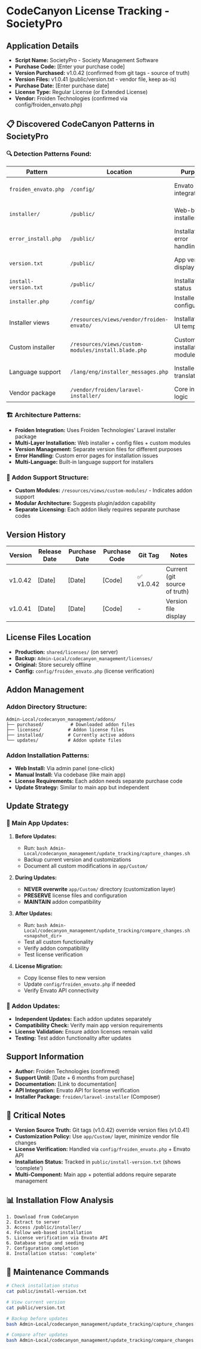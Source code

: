 # CodeCanyon License Tracking - SocietyPro

## Application Details
- **Script Name:** SocietyPro - Society Management Software
- **Purchase Code:** [Enter your purchase code]
- **Version Purchased:** v1.0.42 (confirmed from git tags - source of truth)
- **Version Files:** v1.0.41 (public/version.txt - vendor file, keep as-is)
- **Purchase Date:** [Enter purchase date]
- **License Type:** Regular License (or Extended License)
- **Vendor:** Froiden Technologies (confirmed via config/froiden_envato.php)

## 📋 Discovered CodeCanyon Patterns in SocietyPro

### 🔍 Detection Patterns Found:
| Pattern | Location | Purpose | Notes |
|---------|----------|---------|-------|
| `froiden_envato.php` | `/config/` | Envato API integration | Primary license verification |
| `installer/` | `/public/` | Web-based installer | Multi-step setup process |
| `error_install.php` | `/public/` | Installation error handling | Custom error pages |
| `version.txt` | `/public/` | App version display | Shows v1.0.41 (vendor file) |
| `install-version.txt` | `/public/` | Installation status | Shows 'complete' |
| `installer.php` | `/config/` | Installer configuration | Installation settings |
| Installer views | `/resources/views/vendor/froiden-envato/` | Installation UI templates | Envato-specific views |
| Custom installer | `/resources/views/custom-modules/install.blade.php` | Custom installation modules | Extended functionality |
| Language support | `/lang/eng/installer_messages.php` | Installer translations | Multi-language support |
| Vendor package | `/vendor/froiden/laravel-installer/` | Core installer logic | Composer package |

### 🏗️ Architecture Patterns:
- **Froiden Integration:** Uses Froiden Technologies' Laravel installer package
- **Multi-Layer Installation:** Web installer + config files + custom modules
- **Version Management:** Separate version files for different purposes
- **Error Handling:** Custom error pages for installation issues
- **Multi-Language:** Built-in language support for installers

### 🔌 Addon Support Structure:
- **Custom Modules:** `/resources/views/custom-modules/` - Indicates addon support
- **Modular Architecture:** Suggests plugin/addon capability
- **Separate Licensing:** Each addon likely requires separate purchase codes

## Version History
| Version | Release Date | Purchase Date | Purchase Code | Git Tag | Notes |
|---------|--------------|---------------|---------------|---------|-------|
| v1.0.42 | [Date] | [Date] | [Code] | ✅ v1.0.42 | Current (git source of truth) |
| v1.0.41 | [Date] | [Date] | [Code] | - | Version file display |

## License Files Location
- **Production:** `shared/licenses/` (on server)
- **Backup:** `Admin-Local/codecanyon_management/licenses/`
- **Original:** Store securely offline
- **Config:** `config/froiden_envato.php` (license verification)

## Addon Management
### Addon Directory Structure:
```
Admin-Local/codecanyon_management/addons/
├── purchased/          # Downloaded addon files
├── licenses/          # Addon license files
├── installed/         # Currently active addons
└── updates/           # Addon update files
```

### Addon Installation Patterns:
- **Web Install:** Via admin panel (one-click)
- **Manual Install:** Via codebase (like main app)
- **License Requirements:** Each addon needs separate purchase code
- **Update Strategy:** Similar to main app but independent

## Update Strategy
### 🔄 Main App Updates:
1. **Before Updates:** 
   - Run: `bash Admin-Local/codecanyon_management/update_tracking/capture_changes.sh`
   - Backup current version and customizations
   - Document all custom modifications in `app/Custom/`

2. **During Updates:** 
   - **NEVER overwrite** `app/Custom/` directory (customization layer)
   - **PRESERVE** license files and configuration
   - **MAINTAIN** addon compatibility

3. **After Updates:** 
   - Run: `bash Admin-Local/codecanyon_management/update_tracking/compare_changes.sh <snapshot_dir>`
   - Test all custom functionality
   - Verify addon compatibility
   - Test license verification

4. **License Migration:** 
   - Copy license files to new version
   - Update `config/froiden_envato.php` if needed
   - Verify Envato API connectivity

### 🔌 Addon Updates:
- **Independent Updates:** Each addon updates separately
- **Compatibility Check:** Verify main app version requirements
- **License Validation:** Ensure addon licenses remain valid
- **Testing:** Test addon functionality after updates

## Support Information
- **Author:** Froiden Technologies (confirmed)
- **Support Until:** [Date + 6 months from purchase]
- **Documentation:** [Link to documentation]
- **API Integration:** Envato API for license verification
- **Installer Package:** `froiden/laravel-installer` (Composer)

## 🚨 Critical Notes
- **Version Source Truth:** Git tags (v1.0.42) override version files (v1.0.41)
- **Customization Policy:** Use `app/Custom/` layer, minimize vendor file changes
- **License Verification:** Handled via `config/froiden_envato.php` + Envato API
- **Installation Status:** Tracked in `public/install-version.txt` (shows 'complete')
- **Multi-Component:** Main app + potential addons require separate management

## 📊 Installation Flow Analysis
```
1. Download from CodeCanyon
2. Extract to server
3. Access /public/installer/ 
4. Follow web-based installation
5. License verification via Envato API
6. Database setup and seeding
7. Configuration completion
8. Installation status: 'complete'
```

## 🔧 Maintenance Commands
```bash
# Check installation status
cat public/install-version.txt

# View current version
cat public/version.txt

# Backup before updates
bash Admin-Local/codecanyon_management/update_tracking/capture_changes.sh

# Compare after updates
bash Admin-Local/codecanyon_management/update_tracking/compare_changes.sh <snapshot_dir>